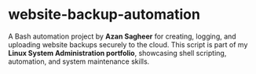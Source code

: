 # website-backup-automation
A Bash automation project by **Azan Sagheer** for creating, logging, and uploading website backups securely to the cloud.   This script is part of my **Linux System Administration portfolio**, showcasing shell scripting, automation, and system maintenance skills.
